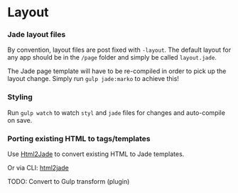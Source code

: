 Layout
======

### Jade layout files

By convention, layout files are post fixed with `-layout`. The default layout for any app should be in the `/page` folder and simply be called `layout.jade`.

The Jade page template will have to be re-compiled in order to pick up the layout change. Simply run `gulp jade:marko` to achieve this!

### Styling

Run `gulp watch` to watch `styl` and `jade` files for changes and auto-compile on save.

### Porting existing HTML to tags/templates

Use [Html2Jade](http://html2jade.aaron-powell.com/) to convert existing HTML to Jade templates.

Or via CLI: [html2jade](https://github.com/donpark/html2jade)

TODO: Convert to Gulp transform (plugin)

